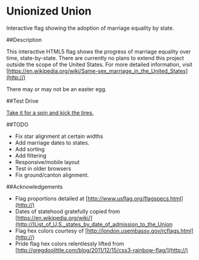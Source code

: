 # Unionized Union

Interactive flag showing the adoption of marriage equality by state. 

##Description

This interactive HTML5 flag shows the progress of marriage equality over time, state-by-state. There are currently no plans to extend this project outside the scope of the United States. For more detailed information, visit [https://en.wikipedia.org/wiki/Same-sex_marriage_in_the_United_States](http://)

There may or may not be an easter egg.

##Test Drive

[Take it for a spin and kick the tires.](https://rawgit.com/kimslawson/unionizedunion/master/index.html)

##TODO

* Fix star alignment at certain widths
* Add marriage dates to states.
* Add sorting
* Add filtering
* Responsive/mobile layout
* Test in older browsers
* Fix ground/canton alignment.

##Acknowledgements

* Flag proportions detailed at [http://www.usflag.org/flagspecs.html](http://)
* Dates of statehood gratefully copied from [https://en.wikipedia.org/wiki/](http://)List_of_U.S._states_by_date_of_admission_to_the_Union
* Flag hex colors courtesy of [http://london.usembassy.gov/rcflags.html](http://)
* Pride flag hex colors relentlessly lifted from [http://gregdoolittle.com/blog/2011/12/15/css3-rainbow-flag/](http://)
